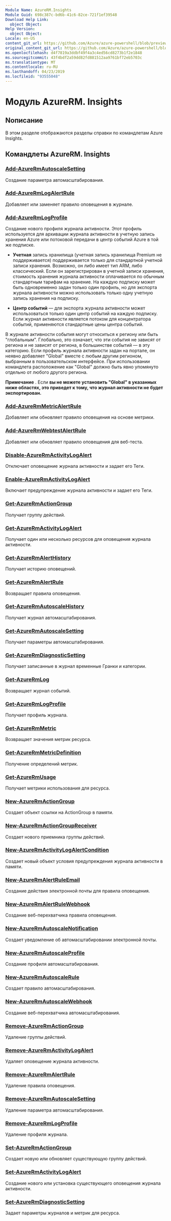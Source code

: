 ```yaml
---
Module Name: AzureRM.Insights
Module Guid: 698c387c-bd6b-41c6-82ce-721f1ef39548
Download Help Link:
  object Object: 
Help Version:
  object Object: 
Locale: en-US
content_git_url: https://github.com/Azure/azure-powershell/blob/preview/src/ResourceManager/Insights/Commands.Insights/help/AzureRM.Insights.md
original_content_git_url: https://github.com/Azure/azure-powershell/blob/preview/src/ResourceManager/Insights/Commands.Insights/help/AzureRM.Insights.md
ms.openlocfilehash: d4f7819a3ddbf49f4a3c4ed56cd8273b1f2e1848
ms.sourcegitcommit: 43f4bdf2a59dd82fd881512aa9761bf72eb5703c
ms.translationtype: MT
ms.contentlocale: ru-RU
ms.lasthandoff: 04/23/2019
ms.locfileid: "93555048"
---
```

# Модуль AzureRM. Insights
## Nописание
В этом разделе отображаются разделы справки по командлетам Azure Insights.

## Командлеты AzureRM. Insights
### [Add-AzureRmAutoscaleSetting](Add-AzureRmAutoscaleSetting.md)
Создание параметра автомасштабирования.

### [Add-AzureRmLogAlertRule](Add-AzureRmLogAlertRule.md)
Добавляет или заменяет правило оповещения в журнале.

### [Add-AzureRmLogProfile](Add-AzureRmLogProfile.md)
Создание нового профиля журнала активности. Этот профиль используется для архивации журнала активности в учетную запись хранения Azure или потоковой передачи в центр событий Azure в той же подписке. 

- **Учетная** запись хранилища (учетная запись хранилища Premium не поддерживается) поддерживается только для стандартной учетной записи хранения. Возможно, он либо имеет тип ARM, либо классический. Если он зарегистрирован в учетной записи хранения, стоимость хранения журнала активности оплачивается по обычным стандартным тарифам на хранение. На каждую подписку может быть одновременно задан только один профиль, но для экспорта журнала активности можно использовать только одну учетную запись хранения на подписку. 

- **Центр событий** — для экспорта журнала активности может использоваться только один центр событий на каждую подписку. Если журнал активности является потоком для концентратора событий, применяются стандартные цены центра событий. 

В журнале активности события могут относиться к региону или быть "глобальным". Глобально, это означает, что эти события не зависят от региона и не зависят от региона, в большинстве событий — в эту категорию. Если профиль журнала активности задан на портале, он неявно добавляет "Global" вместе с любым другим регионом, выбранным в пользовательском интерфейсе. При использовании командлета расположение как "Global" должно быть явно упомянуто отдельно от любого другого региона. 

**Примечание** . Если **вы не можете установить "Global" в указанных ниже областях, это приведет к тому, что журнал активности не будет экспортирован.** 

### [Add-AzureRmMetricAlertRule](Add-AzureRmMetricAlertRule.md)
Добавляет или обновляет правило оповещения на основе метрики.

### [Add-AzureRmWebtestAlertRule](Add-AzureRmWebtestAlertRule.md)
Добавляет или обновляет правило оповещения для веб-теста.

### [Disable-AzureRmActivityLogAlert](Disable-AzureRmActivityLogAlert.md)
Отключает оповещение журнала активности и задает его Теги.

### [Enable-AzureRmActivityLogAlert](Enable-AzureRmActivityLogAlert.md)
Включает предупреждение журнала активности и задает его Теги.

### [Get-AzureRmActionGroup](Get-AzureRmActionGroup.md)
Получает группу действий.

### [Get-AzureRmActivityLogAlert](Get-AzureRmActivityLogAlert.md)
Получает один или несколько ресурсов для оповещения журнала активности.

### [Get-AzureRmAlertHistory](Get-AzureRmAlertHistory.md)
Получает историю оповещений.

### [Get-AzureRmAlertRule](Get-AzureRmAlertRule.md)
Возвращает правила оповещения.

### [Get-AzureRmAutoscaleHistory](Get-AzureRmAutoscaleHistory.md)
Получает журнал автомасштабирования.

### [Get-AzureRmAutoscaleSetting](Get-AzureRmAutoscaleSetting.md)
Получает параметры автомасштабирования.

### [Get-AzureRmDiagnosticSetting](Get-AzureRmDiagnosticSetting.md)
Получает записанные в журнал временные Гранки и категории.

### [Get-AzureRmLog](Get-AzureRmLog.md)
Возвращает журнал событий.

### [Get-AzureRmLogProfile](Get-AzureRmLogProfile.md)
Получает профиль журнала.

### [Get-AzureRmMetric](Get-AzureRmMetric.md)
Возвращает значения метрик ресурса.

### [Get-AzureRmMetricDefinition](Get-AzureRmMetricDefinition.md)
Получение определений метрик.

### [Get-AzureRmUsage](Get-AzureRmUsage.md)
Получает метрики использования для ресурса.

### [New-AzureRmActionGroup](New-AzureRmActionGroup.md)
Создает объект ссылки на ActionGroup в памяти.

### [New-AzureRmActionGroupReceiver](New-AzureRmActionGroupReceiver.md)
Создает нового приемника группы действий.

### [New-AzureRmActivityLogAlertCondition](New-AzureRmActivityLogAlertCondition.md)
Создает новый объект условия предупреждения журнала активности в памяти.

### [New-AzureRmAlertRuleEmail](New-AzureRmAlertRuleEmail.md)
Создание действия электронной почты для правила оповещения.

### [New-AzureRmAlertRuleWebhook](New-AzureRmAlertRuleWebhook.md)
Создание веб-перехватчика правила оповещения.

### [New-AzureRmAutoscaleNotification](New-AzureRmAutoscaleNotification.md)
Создает уведомление об автомасштабировании электронной почты.

### [New-AzureRmAutoscaleProfile](New-AzureRmAutoscaleProfile.md)
Создание профиля автомасштабирования.

### [New-AzureRmAutoscaleRule](New-AzureRmAutoscaleRule.md)
Создает правило автомасштабирования.

### [New-AzureRmAutoscaleWebhook](New-AzureRmAutoscaleWebhook.md)
Создание веб-перехватчика автомасштабирования.

### [Remove-AzureRmActionGroup](Remove-AzureRmActionGroup.md)
Удаление группы действий.

### [Remove-AzureRmActivityLogAlert](Remove-AzureRmActivityLogAlert.md)
Удаляет оповещение журнала активности.

### [Remove-AzureRmAlertRule](Remove-AzureRmAlertRule.md)
Удаление правила оповещения.

### [Remove-AzureRmAutoscaleSetting](Remove-AzureRmAutoscaleSetting.md)
Удаление параметра автомасштабирования.

### [Remove-AzureRmLogProfile](Remove-AzureRmLogProfile.md)
Удаление профиля журнала.

### [Set-AzureRmActionGroup](Set-AzureRmActionGroup.md)
Создает новую или обновляет существующую группу действий.

### [Set-AzureRmActivityLogAlert](Set-AzureRmActivityLogAlert.md)
Создание нового или установка существующего оповещения журнала активности.

### [Set-AzureRmDiagnosticSetting](Set-AzureRmDiagnosticSetting.md)
Задает параметры журналов и метрик для ресурса.

